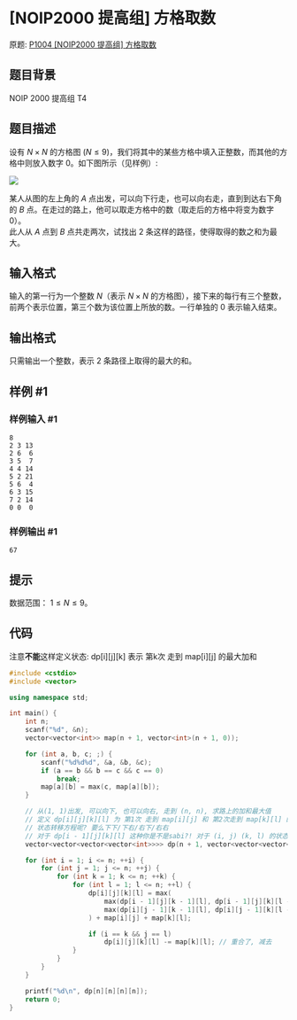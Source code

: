 # [NOIP2000 提高组] 方格取数
原题: [P1004 [NOIP2000 提高组] 方格取数](https://www.luogu.com.cn/problem/P1004)
## 题目背景

NOIP 2000 提高组 T4

## 题目描述

设有 $N \times N$ 的方格图 $(N \le 9)$，我们将其中的某些方格中填入正整数，而其他的方格中则放入数字 $0$。如下图所示（见样例）:

![](https://cdn.luogu.com.cn/upload/image_hosting/0bpummja.png)

某人从图的左上角的 $A$ 点出发，可以向下行走，也可以向右走，直到到达右下角的 $B$ 点。在走过的路上，他可以取走方格中的数（取走后的方格中将变为数字 $0$）。  
此人从 $A$ 点到 $B$ 点共走两次，试找出 $2$ 条这样的路径，使得取得的数之和为最大。

## 输入格式

输入的第一行为一个整数 $N$（表示 $N \times N$ 的方格图），接下来的每行有三个整数，前两个表示位置，第三个数为该位置上所放的数。一行单独的 $0$ 表示输入结束。

## 输出格式

只需输出一个整数，表示 $2$ 条路径上取得的最大的和。

## 样例 #1

### 样例输入 #1

```
8
2 3 13
2 6  6
3 5  7
4 4 14
5 2 21
5 6  4
6 3 15
7 2 14
0 0  0
```

### 样例输出 #1

```
67
```

## 提示

数据范围： $1\le N\le 9$。


## 代码

注意**不能**这样定义状态: dp[i][j][k] 表示 第k次 走到 map[i][j] 的最大加和

```C++
#include <cstdio>
#include <vector>

using namespace std;

int main() {
    int n;
    scanf("%d", &n);
    vector<vector<int>> map(n + 1, vector<int>(n + 1, 0));

    for (int a, b, c; ;) {
        scanf("%d%d%d", &a, &b, &c);
        if (a == b && b == c && c == 0)
            break;
        map[a][b] = max(c, map[a][b]);
    }

    // 从(1, 1)出发, 可以向下, 也可以向右, 走到 (n, n), 求路上的加和最大值
    // 定义 dp[i][j][k][l] 为 第1次 走到 map[i][j] 和 第2次走到 map[k][l] 的最大权值
    // 状态转移方程呢? 要么下下/下右/右下/右右
    // 对于 dp[i - 1][j][k][l] 这种你是不是sabi?! 对于 (i, j) (k, l) 的状态怎么会是 (i - 1, j) (k, l) 转移过来的呢? (k, l) 都还不存在!
    vector<vector<vector<vector<int>>>> dp(n + 1, vector<vector<vector<int>>>(n + 1, vector<vector<int>>(n + 1, vector<int>(n + 1))));

    for (int i = 1; i <= n; ++i) {
        for (int j = 1; j <= n; ++j) {
            for (int k = 1; k <= n; ++k) {
                for (int l = 1; l <= n; ++l) {
                    dp[i][j][k][l] = max(
                        max(dp[i - 1][j][k - 1][l], dp[i - 1][j][k][l - 1]),
                        max(dp[i][j - 1][k - 1][l], dp[i][j - 1][k][l - 1])
                    ) + map[i][j] + map[k][l];

                    if (i == k && j == l)
                        dp[i][j][k][l] -= map[k][l]; // 重合了, 减去
                }
            }
        }
    }

    printf("%d\n", dp[n][n][n][n]);
    return 0;
}
```
